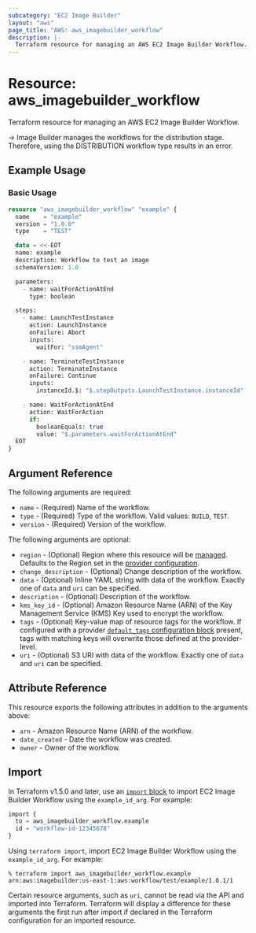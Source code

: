 ```yaml
---
subcategory: "EC2 Image Builder"
layout: "aws"
page_title: "AWS: aws_imagebuilder_workflow"
description: |-
  Terraform resource for managing an AWS EC2 Image Builder Workflow.
---
```

# Resource: aws_imagebuilder_workflow

Terraform resource for managing an AWS EC2 Image Builder Workflow.

-> Image Builder manages the workflows for the distribution stage. Therefore, using the DISTRIBUTION workflow type results in an error.

## Example Usage

### Basic Usage

```terraform
resource "aws_imagebuilder_workflow" "example" {
  name    = "example"
  version = "1.0.0"
  type    = "TEST"

  data = <<-EOT
  name: example
  description: Workflow to test an image
  schemaVersion: 1.0

  parameters:
    - name: waitForActionAtEnd
      type: boolean

  steps:
    - name: LaunchTestInstance
      action: LaunchInstance
      onFailure: Abort
      inputs:
        waitFor: "ssmAgent"

    - name: TerminateTestInstance
      action: TerminateInstance
      onFailure: Continue
      inputs:
        instanceId.$: "$.stepOutputs.LaunchTestInstance.instanceId"

    - name: WaitForActionAtEnd
      action: WaitForAction
      if:
        booleanEquals: true
        value: "$.parameters.waitForActionAtEnd"
  EOT
}
```

## Argument Reference

The following arguments are required:

* `name` - (Required) Name of the workflow.
* `type` - (Required) Type of the workflow. Valid values: `BUILD`, `TEST`.
* `version` - (Required) Version of the workflow.

The following arguments are optional:

* `region` - (Optional) Region where this resource will be [managed](https://docs.aws.amazon.com/general/latest/gr/rande.html#regional-endpoints). Defaults to the Region set in the [provider configuration](https://registry.terraform.io/providers/hashicorp/aws/latest/docs#aws-configuration-reference).
* `change_description` - (Optional) Change description of the workflow.
* `data` - (Optional) Inline YAML string with data of the workflow. Exactly one of `data` and `uri` can be specified.
* `description` - (Optional) Description of the workflow.
* `kms_key_id` - (Optional) Amazon Resource Name (ARN) of the Key Management Service (KMS) Key used to encrypt the workflow.
* `tags` - (Optional) Key-value map of resource tags for the workflow. If configured with a provider [`default_tags` configuration block](https://registry.terraform.io/providers/hashicorp/aws/latest/docs#default_tags-configuration-block) present, tags with matching keys will overwrite those defined at the provider-level.
* `uri` - (Optional) S3 URI with data of the workflow. Exactly one of `data` and `uri` can be specified.

## Attribute Reference

This resource exports the following attributes in addition to the arguments above:

* `arn` - Amazon Resource Name (ARN) of the workflow.
* `date_created` - Date the workflow was created.
* `owner` - Owner of the workflow.

## Import

In Terraform v1.5.0 and later, use an [`import` block](https://developer.hashicorp.com/terraform/language/import) to import EC2 Image Builder Workflow using the `example_id_arg`. For example:

```terraform
import {
  to = aws_imagebuilder_workflow.example
  id = "workflow-id-12345678"
}
```

Using `terraform import`, import EC2 Image Builder Workflow using the `example_id_arg`. For example:

```console
% terraform import aws_imagebuilder_workflow.example arn:aws:imagebuilder:us-east-1:aws:workflow/test/example/1.0.1/1
```

Certain resource arguments, such as `uri`, cannot be read via the API and imported into Terraform. Terraform will display a difference for these arguments the first run after import if declared in the Terraform configuration for an imported resource.
